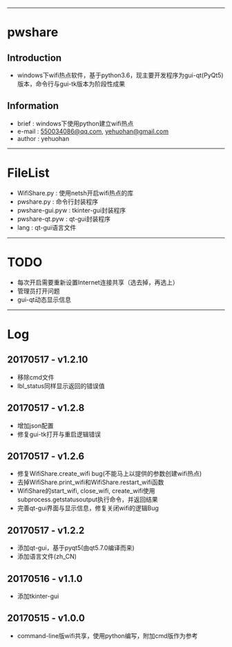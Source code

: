 
---
# pwshare
## Introduction
 - windows下wifi热点软件，基于python3.6，现主要开发程序为gui-qt(PyQt5)版本，命令行与gui-tk版本为阶段性成果

## Information
 - brief  : windows下使用python建立wifi热点
 - e-mail : 550034086@qq.com, yehuohan@gmail.com
 - author : yehuohan

---
# FileList
 - WifiShare.py    : 使用netsh开启wifi热点的库
 - pwshare.py      : 命令行封装程序
 - pwshare-gui.pyw : tkinter-gui封装程序
 - pwshare-qt.pyw  : qt-gui封装程序
 - lang            : qt-gui语言文件
 
---
# TODO
 - 每次开启需要重新设置Internet连接共享（选去掉，再选上）
 - 管理员打开问题
 - gui-qt动态显示信息 

---
# Log
## 20170517 - v1.2.10
 - 移除cmd文件
 - lbl_status同样显示返回的错误值
 
## 20170517 - v1.2.8
 - 增加json配置
 - 修复gui-tk打开与重启逻辑错误

## 20170517 - v1.2.6
 - 修复WifiShare.create_wifi bug(不能马上以提供的参数创建wifi热点)
 - 去掉WifiShare.print_wifi和WifiShare.restart_wifi函数
 - WifiShare的start_wifi, close_wifi, create_wifi使用subprocess.getstatusoutput执行命令，并返回结果
 - 完善qt-gui界面与显示信息，修复关闭wifi的逻辑Bug

## 20170517 - v1.2.2
 - 添加qt-gui，基于pyqt5(由qt5.7.0编译而来)
 - 添加语言文件(zh_CN)
 
## 20170516 - v1.1.0
 - 添加tkinter-gui

## 20170515 - v1.0.0
 - command-line版wifi共享，使用python编写，附加cmd版作为参考
